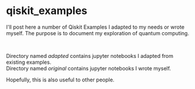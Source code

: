 # qiskit_examples
<p>I'll post here a number of Qiskit Examples I adapted to my needs or wrote myself. 
The purpose is to document my exploration of quantum computing. 
</p>
<br/>
<p>
  Directory named <i>adapted</i> contains jupyter notebooks I adapted from existing examples. 
<br/>
  Directory named <i>original</i> contains jupyter notebooks I wrote myself. 
<br/>
</p>
<p>
Hopefully, this is also useful to other people.
</p>
